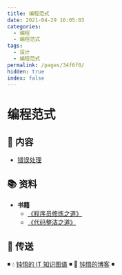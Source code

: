 ```yaml
---
title: 编程范式
date: 2021-04-29 16:05:03
categories:
  - 编程
  - 编程范式
tags:
  - 设计
  - 编程范式
permalink: /pages/34f6f0/
hidden: true
index: false
---
```


# 编程范式

## 📖 内容

- [错误处理](01.错误处理.md)

## 📚 资料

- **书籍**
  - [《程序员修炼之道》](ttps://item.jd.com/12828404.html)
  - [《代码整洁之道》](https://item.jd.com/12842858.html)

## 🚪 传送

◾ 💧 [钝悟的 IT 知识图谱](https://dunwu.github.io/waterdrop/) ◾ 🎯 [钝悟的博客](https://dunwu.github.io/blog/) ◾